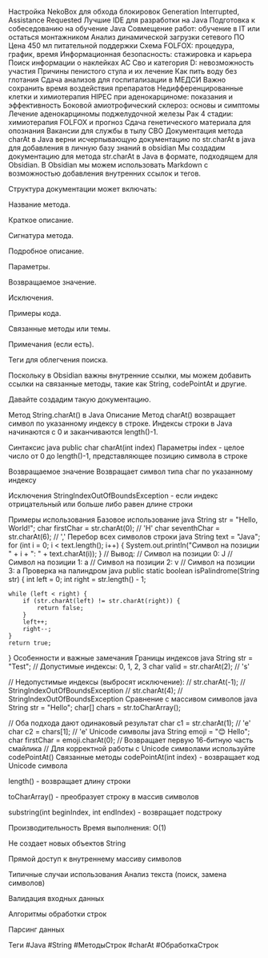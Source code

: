 Настройка NekoBox для обхода блокировок
Generation Interrupted, Assistance Requested
Лучшие IDE для разработки на Java
Подготовка к собеседованию на обучение Java
Совмещение работ: обучение в IT или остаться монтажником
Анализ динамической загрузки сетевого ПО
Цена 450 мл питательной поддержки
Схема FOLFOX: процедура, график, время
Информационная безопасность: стажировка и карьера
Поиск информации о наклейках AC
Сво и категория D: невозможность участия
Причины пенистого стула и их лечение
Как пить воду без глотания
Сдача анализов для госпитализации в МЕДСИ
Важно сохранить время воздействия препаратов
Недифференцированные клетки и химиотерапия
HIPEC при аденокарциноме: показания и эффективность
Боковой амиотрофический склероз: основы и симптомы
Лечение аденокарциномы поджелудочной железы
Рак 4 стадии: химиотерапия FOLFOX и прогноз
Сдача генетического материала для опознания
Вакансии для службы в тылу СВО
Документация метода charAt в Java
верни исчерпывающую документацию по  str.charAt в java для добавления в личную базу знаний  в  obsidian 
Мы создадим документацию для метода str.charAt в Java в формате, подходящем для Obsidian.
В Obsidian мы можем использовать Markdown с возможностью добавления внутренних ссылок и тегов.

Структура документации может включать:

Название метода.

Краткое описание.

Сигнатура метода.

Подробное описание.

Параметры.

Возвращаемое значение.

Исключения.

Примеры кода.

Связанные методы или темы.

Примечания (если есть).

Теги для облегчения поиска.

Поскольку в Obsidian важны внутренние ссылки, мы можем добавить ссылки на связанные методы, такие как String, codePointAt и другие.

Давайте создадим такую документацию.

Метод String.charAt() в Java
Описание
Метод charAt() возвращает символ по указанному индексу в строке. Индексы строки в Java начинаются с 0 и заканчиваются length()-1.

Синтаксис
java
public char charAt(int index)
Параметры
index - целое число от 0 до length()-1, представляющее позицию символа в строке

Возвращаемое значение
Возвращает символ типа char по указанному индексу

Исключения
StringIndexOutOfBoundsException - если индекс отрицательный или больше либо равен длине строки

Примеры использования
Базовое использование
java
String str = "Hello, World!";
char firstChar = str.charAt(0);  // 'H'
char seventhChar = str.charAt(6); // ','
Перебор всех символов строки
java
String text = "Java";
for (int i = 0; i < text.length(); i++) {
    System.out.println("Символ на позиции " + i + ": " + text.charAt(i));
}
// Вывод:
// Символ на позиции 0: J
// Символ на позиции 1: a
// Символ на позиции 2: v
// Символ на позиции 3: a
Проверка на палиндром
java
public static boolean isPalindrome(String str) {
    int left = 0;
    int right = str.length() - 1;
    
    while (left < right) {
        if (str.charAt(left) != str.charAt(right)) {
            return false;
        }
        left++;
        right--;
    }
    return true;
}
Особенности и важные замечания
Границы индексов
java
String str = "Test";
// Допустимые индексы: 0, 1, 2, 3
char valid = str.charAt(2); // 's'

// Недопустимые индексы (выбросят исключение):
// str.charAt(-1);  // StringIndexOutOfBoundsException
// str.charAt(4);   // StringIndexOutOfBoundsException
Сравнение с массивом символов
java
String str = "Hello";
char[] chars = str.toCharArray();

// Оба подхода дают одинаковый результат
char c1 = str.charAt(1);     // 'e'
char c2 = chars[1];          // 'e'
Unicode символы
java
String emoji = "😊 Hello";
char firstChar = emoji.charAt(0); // Возвращает первую 16-битную часть смайлика
// Для корректной работы с Unicode символами используйте codePointAt()
Связанные методы
codePointAt(int index) - возвращает код Unicode символа

length() - возвращает длину строки

toCharArray() - преобразует строку в массив символов

substring(int beginIndex, int endIndex) - возвращает подстроку

Производительность
Время выполнения: O(1)

Не создает новых объектов String

Прямой доступ к внутреннему массиву символов

Типичные случаи использования
Анализ текста (поиск, замена символов)

Валидация входных данных

Алгоритмы обработки строк

Парсинг данных

Теги
#Java #String #МетодыСтрок #charAt #ОбработкаСтрок